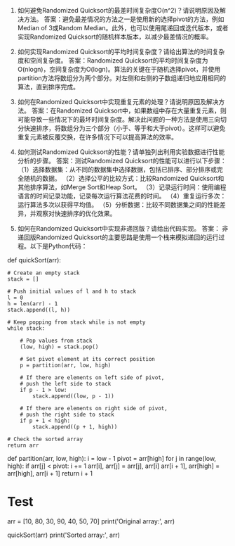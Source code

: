 

1. 如何避免Randomized Quicksort的最差时间复杂度O(n^2)？请说明原因及解决方法。
答案：避免最差情况的方法之一是使用新的选择pivot的方法，例如Median of 3或Random Median。此外，也可以使用尾递回或迭代版本，或者实现Randomized Quicksort的随机样本版本，以减少最差情况的概率。

2. 如何实现Randomized Quicksort的平均时间复杂度？请给出算法的时间复杂度和空间复杂度。
答案：Randomized Quicksort的平均时间复杂度为O(nlogn)，空间复杂度为O(logn)。算法的关键在于随机选择pivot，并使用partition方法将数组分为两个部分。对左侧和右侧的子数组递归地应用相同的算法，直到排序完成。

3. 如何在Randomized Quicksort中实现重复元素的处理？请说明原因及解决方法。
答案：在Randomized Quicksort中，如果数组中存在大量重复元素，则可能导致一些情况下的最坏时间复杂度。解决此问题的一种方法是使用三向切分快速排序，将数组分为三个部分（小于、等于和大于pivot）。这样可以避免重复元素被反覆交换，在许多情况下可以提高算法的效率。

4. 如何测试Randomized Quicksort的性能？请单独列出利用实验数据进行性能分析的步骤。
答案：测试Randomized Quicksort的性能可以进行以下步骤：
（1）选择数据集：从不同的数据集中选择数据，包括已排序、部分排序或完全随机的数据。
（2）选择公平的比较方式：比较Randomized Quicksort和其他排序算法，如Merge Sort和Heap Sort。
（3）记录运行时间：使用编程语言的时间记录功能，记录每次运行算法花费的时间。
（4）重复运行多次：运行算法多次以获得平均值。
（5）分析数据：比较不同数据集之间的性能差异，并观察对快速排序的优化效果。

5. 如何在Randomized Quicksort中实现非递回版？请给出代码实现。
答案：
非递回版Randomized Quicksort的主要思路是使用一个栈来模拟递回的运行过程。以下是Python代码：

def quickSort(arr):

    # Create an empty stack
    stack = []

    # Push initial values of l and h to stack
    l = 0
    h = len(arr) - 1
    stack.append((l, h))

    # Keep popping from stack while is not empty
    while stack:

        # Pop values from stack
        (low, high) = stack.pop()

        # Set pivot element at its correct position
        p = partition(arr, low, high)

        # If there are elements on left side of pivot,
        # push the left side to stack
        if p - 1 > low:
            stack.append((low, p - 1))

        # If there are elements on right side of pivot,
        # push the right side to stack
        if p + 1 < high:
            stack.append((p + 1, high))

    # Check the sorted array
    return arr
  
def partition(arr, low, high):
    i = low - 1
    pivot = arr[high]
    for j in range(low, high):
        if arr[j] < pivot:
            i += 1
            arr[i], arr[j] = arr[j], arr[i]
    arr[i + 1], arr[high] = arr[high], arr[i + 1]
    return i + 1

# Test
arr = [10, 80, 30, 90, 40, 50, 70]
print('Original array:', arr)

quickSort(arr)
print('Sorted array:', arr)